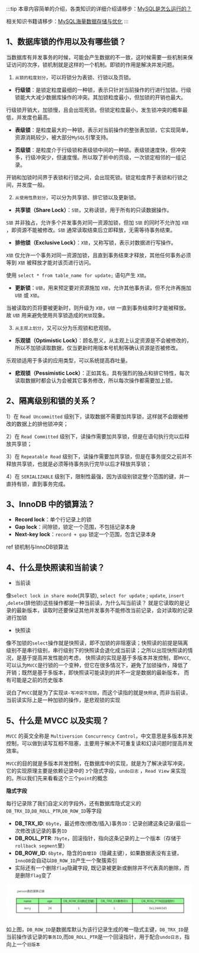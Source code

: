 :::tip
本章内容简单的介绍，各类知识的详细介绍请移步：[MySQL是怎么运行的？](/数据库/书籍鉴赏/MySQL是怎样运行的/字符集和比较规则/字符集和比较规则简介)

相关知识书籍请移步：[MySQL海量数据存储与优化](/书籍下载/数据库/数据库#mysql)
:::

## 1、数据库锁的作用以及有哪些锁？

当数据库有并发事务的时候，可能会产生数据的不一致，这时候需要一些机制来保证访问的次序，锁机制就是这样的一个机制。即锁的作用是解决并发问题。

1) `从锁的粒度划分`，可以将锁分为表锁、行锁以及页锁。

* **行级锁**：是锁定粒度最细的一种锁，表示只针对当前操作的行进行加锁。行级锁能大大减少数据库操作的冲突。其加锁粒度最小，但加锁的开销也最大。

行级锁开销大，加锁慢，且会出现死锁。但锁定粒度最小，发生锁冲突的概率最低，并发度也最高。

* **表级锁**：是粒度最大的一种锁，表示对当前操作的整张表加锁，它实现简单，资源消耗较少，被大部分`MySQL`引擎支持。

* **页级锁**：是粒度介于行级锁和表级锁中间的一种锁。表级锁速度快，但冲突多，行级冲突少，但速度慢。所以取了折中的页级，一次锁定相邻的一组记录。

开销和加锁时间界于表锁和行锁之间，会出现死锁。锁定粒度界于表锁和行锁之间，并发度一般。

2) `从使用性质划分`，可以分为共享锁、排它锁以及更新锁。

* **共享锁（Share Lock）**：`S锁`，又称读锁，用于所有的只读数据操作。

`S锁` 并非独占，允许多个并发事务对同一资源加锁，但加 `S锁` 的同时不允许加 `X锁` ，即资源不能被修改。`S锁` 通常读取结束后立即释放，无需等待事务结束。

* **排他锁（Exclusive Lock）**：`X锁`，又称写锁，表示对数据进行写操作。

`X锁` 仅允许一个事务对同一资源加锁，且直到事务结束才释放，其他任何事务必须等到 `X锁` 被释放才能对该页进行访问。

使用 `select * from table_name for update;` 语句产生 `X锁`。

* **更新锁**：`U锁`，用来预定要对资源施加 `X锁`，允许其他事务读，但不允许再施加 `U锁` 或 `X锁`。

当被读取的页将要被更新时，则升级为 `X锁`，`U锁` 一直到事务结束时才能被释放。故 `U锁` 用来避免使用共享锁造成的`死锁`现象。

3) `从主观上划分`，又可以分为乐观锁和悲观锁。

* **乐观锁（Optimistic Lock）**：顾名思义，从主观上认定资源是不会被修改的，所以不加锁读取数据，仅当更新时用版本号机制等确认资源是否被修改。

乐观锁适用于多读的应用类型，可以系统提高吞吐量。

* **悲观锁（Pessimistic Lock）**：正如其名，具有强烈的独占和排它特性，每次读取数据时都会认为会被其它事务修改，所以每次操作都需要加上锁。

## 2、隔离级别和锁的关系？

1）在 `Read Uncommitted` 级别下，读取数据不需要加共享锁，这样就不会跟被修改的数据上的排他锁冲突；

2）在 `Read Committed` 级别下，读操作需要加共享锁，但是在语句执行完以后释放共享锁；

3）在 `Repeatable Read` 级别下，读操作需要加共享锁，但是在事务提交之前并不释放共享锁，也就是必须等待事务执行完毕以后才释放共享锁；

4）在 `SERIALIZABLE` 级别下，限制性最强，因为该级别锁定整个范围的键，并一直持有锁，直到事务完成。

## 3、InnoDB 中的锁算法？

* **Record lock**：单个行记录上的锁
* **Gap lock**：间隙锁，锁定一个范围，不包括记录本身
* **Next-key lock**：`record + gap` 锁定一个范围，包含记录本身

ref 锁机制与InnoDB锁算法

## 4、什么是快照读和当前读？

* 当前读

像`select lock in share mode`(共享锁), `select for update` ; `update`, `insert` ,`delete`(排他锁)这些操作都是一种当前读，为什么叫当前读？
就是它读取的是记录的最新版本，读取时还要保证其他并发事务不能修改当前记录，会对读取的记录进行加锁

* 快照读

像不加锁的`select`操作就是快照读，即不加锁的非阻塞读；快照读的前提是隔离级别不是串行级别，串行级别下的快照读会退化成当前读；之所以出现快照读的情况，是基于提高并发性能的考虑，
快照读的实现是基于多版本并发控制，即`MVCC`,可以认为`MVCC`是行锁的一个变种，但它在很多情况下，避免了加锁操作，降低了开销；既然是基于多版本，即快照读可能读到的并不一定是数据的最新版本，
而有可能是之前的历史版本

说白了`MVCC`就是为了实现`读-写冲突不加锁`，而这个读指的就是`快照读`, 而非当前读，当前读实际上是一种加锁的操作，是悲观锁的实现

## 5、什么是 MVCC 以及实现？

`MVCC` 的英文全称是 `Multiversion Concurrency Control`，中文意思是多版本并发控制，可以做到读写互相不阻塞，主要用于解决不可重复读和幻读问题时提高并发效率。

`MVCC`的目的就是多版本并发控制，在数据库中的实现，就是为了解决读写冲突，它的实现原理主要是依赖记录中的 `3`个隐式字段，`undo日志` ，`Read View` 来实现的。所以我们先来看看这个三个`point`的概念

**隐式字段**

每行记录除了我们自定义的字段外，还有数据库隐式定义的`DB_TRX_ID`,`DB_ROLL_PTR`,`DB_ROW_ID`等字段

* **DB_TRX_ID**: `6byte`，最近修改(修改/插入)事务`ID`：记录创建这条记录/最后一次修改该记录的事务`ID`
* **DB_ROLL_PTR**: `7byte`，回滚指针，指向这条记录的上一个版本（存储于`rollback segment`里）
* **DB_ROW_ID**: `6byte`，隐含的`自增ID`（隐藏主键），如果数据表没有主键，`InnoDB`会自动以`DB_ROW_ID`产生一个聚簇索引
* 实际还有一个删除`flag`隐藏字段, 既记录被更新或删除并不代表真的删除，而是删除`flag`变了

![img_14.png](img_14.png)

如上图，`DB_ROW_ID`是数据库默认为该行记录生成的唯一隐式主键，`DB_TRX_ID`是当前操作该记录的`事务ID`,而`DB_ROLL_PTR`是一个回滚指针，用于配合`undo日志`，指向上一个`旧版本`